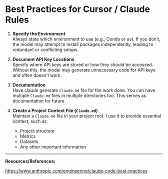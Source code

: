 # Best Practices for Cursor / Claude Rules

1. **Specify the Environment**  
   Always state which environment to use (e.g., Conda or uv). If you don’t, the model may attempt to install packages independently, leading to redundant or conflicting setups.

2. **Document API Key Locations**  
   Specify where API keys are stored or how they should be accessed. Without this, the model may generate unnecessary code for API keys and often doesn't work.

3. **Documentation**  
    Have claude generate `Claude.md` file for the work done. You can have multiple `Claude.md` files in multiple directories too. This serves as documentation for future. 

4. **Create a Project Context File (`Claude.md`)**  
   Maintain a `Claude.md` file in your project root. I use it to provide essential context, such as:
   - Project structure
   - Metrics
   - Datasets
   - Any other important information



---

**Resources/References:**

https://www.anthropic.com/engineering/claude-code-best-practices
